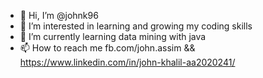 - 👋 Hi, I’m @johnk96
- 👀 I’m interested in learning and growing my coding skills
- 🌱 I’m currently learning data mining with java
- 📫 How to reach me fb.com/john.assim && https://www.linkedin.com/in/john-khalil-aa2020241/

<!---
johnk96/johnk96 is a ✨ special ✨ repository because its `README.md` (this file) appears on your GitHub profile.
You can click the Preview link to take a look at your changes.
--->
